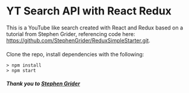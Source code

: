 # YT Search API with React Redux

This is a YouTube like search created with React and Redux based on a tutorial from Stephen Grider, referencing code here: https://github.com/StephenGrider/ReduxSimpleStarter.git. 

#### 
Clone the repo, install dependencies with the following:

```
> npm install
> npm start
```

##### Thank you to [Stephen Grider](https://github.com/StephenGrider)
